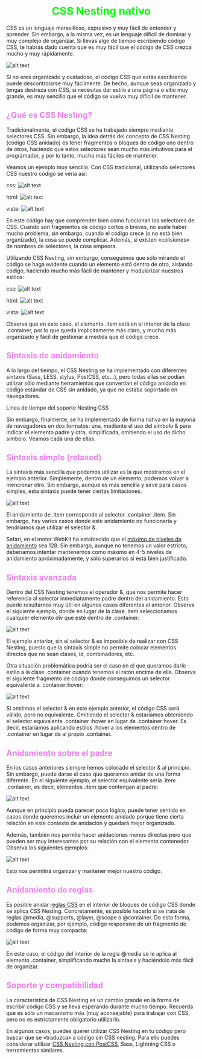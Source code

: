 # <span style="color:lime"><center>CSS Nesting nativo</center></span>

CSS es un lenguaje maravilloso, expresivo y muy fácil de entender y aprender. Sin embargo, a la misma vez, es un lenguaje díficil de dominar y muy complejo de organizar. Si llevas algo de tiempo escribiendo código CSS, te habrás dado cuenta que es muy fácil que el código de CSS crezca mucho y muy rápidamente.

![alt text](./imagenes-css-nesting-nativo/css-nesting.png)

Si no eres organizado y cuidadoso, el código CSS que estás escribiendo puede descontrolarse muy fácilmente. De hecho, aunque seas organizado y tengas destreza con CSS, si necesitas dar estilo a una página o sitio muy grande, es muy sencillo que el código se vuelva muy difícil de mantener.

## <span style="color:violet">¿Qué es CSS Nesting?</span>
Tradicionalmente, el código CSS se ha trabajado siempre mediante selectores CSS. Sin embargo, la idea detrás del concepto de CSS Nesting (código CSS anidado) es tener fragmentos o bloques de código uno dentro de otros, haciendo que estos selectores sean mucho más intuitivos para el programador, y por lo tanto, mucho más fáciles de mantener.

Veamos un ejemplo muy sencillo. Con CSS tradicional, utilizando selectores CSS nuestro código se vería así:

css:
![alt text](./imagenes-css-nesting-nativo/image.png)

html:
![alt text](./imagenes-css-nesting-nativo/image-1.png)

vista:
![alt text](./imagenes-css-nesting-nativo/image-2.png)

En este código hay que comprender bien como funcionan los selectores de CSS. Cuando son fragmentos de código cortos o breves, no suele haber mucho problema, sin embargo, cuando el código crece (o no está bien organizado), la cosa se puede complicar. Además, si existen «colisiones» de nombres de selectores, la cosa empeora.

Utilizando CSS Nesting, sin embargo, conseguimos que sólo mirando el código se haga evidente cuando un elemento está dentro de otro, aislando código, haciendo mucho más fácil de mantener y modularizar nuestros estilos:

css:
![alt text](./imagenes-css-nesting-nativo/image-3.png)

html:
![alt text](./imagenes-css-nesting-nativo/image-4.png)

vista:
![alt text](./imagenes-css-nesting-nativo/image-5.png)

Observa que en este caso, el elemento .item está en el interior de la clase .container, por lo que queda implicitamente más claro, y mucho más organizado y fácil de gestionar a medida que el código crece.

## <span style="color:violet">Sintaxis de anidamiento</span>
A lo largo del tiempo, el CSS Nesting se ha implementado con diferentes sintaxis (Sass, LESS, stylus, PostCSS, etc...), pero todas ellas se podían utilizar sólo mediante herramientas que convertían el código anidado en código estándar de CSS sin anidado, ya que no estaba soportado en navegadores.

Linea de tiempo del soporte Nesting CSS

Sin embargo, finalmente, se ha implementado de forma nativa en la mayoría de navegadores en dos formatos: una, mediante el uso del símbolo & para indicar el elemento padre y otra, simplificada, omitiendo el uso de dicho símbolo. Veamos cada una de ellas.

## <span style="color:violet">Sintaxis simple (relaxed)</span>
La sintaxis más sencilla que podemos utilizar es la que mostramos en el ejemplo anterior. Simplemente, dentro de un elemento, podemos volver a mencionar otro. Sin embargo, aunque es más sencilla y sirve para casos simples, esta sintaxis puede tener ciertas limitaciones.

![alt text](./imagenes-css-nesting-nativo/image-6.png)

El anidamiento de .item corresponde al selector .container .item. Sin embargo, hay varios casos donde este anidamiento no funcionaría y tendríamos que utilizar el selector &.

Safari, en el motor WebKit ha establecido que el [máximo de niveles de anidamiento](https://github.com/WebKit/WebKit/commit/c9ac90f8cbfa0ae54a296168fe0c517826ff6757) sea 128. Sin embargo, aunque no tenemos un valor estricto, deberíamos intentar mantenernos como máximo en 4-5 níveles de anidamiento apróximadamente, y sólo superarlos si está bien justificado.

## <span style="color:violet">Sintaxis avanzada</span>
Dentro del CSS Nesting tenemos el operador &, que nos permite hacer referencia al selector inmediatamente padre dentro del anidamiento. Esto puede resultarnos muy útil en algunos casos diferentes al anterior. Observa el siguiente ejemplo, donde en lugar de la clase .item seleccionamos cualquier elemento div que esté dentro de .container:

![alt text](./imagenes-css-nesting-nativo/image-7.png)

El ejemplo anterior, sin el selector & es imposible de realizar con CSS Nesting, puesto que la sintaxis simple no permite colocar elementos directos que no sean clases, id, combinadores, etc.

Otra situación problemática podría ser el caso en el que queramos darle estilo a la clase .container cuando tenemos el ratón encima de ella. Observa el siguiente fragmento de código donde conseguimos un selector equivalente a .container:hover:

![alt text](./imagenes-css-nesting-nativo/image-8.png)

Si omitimos el selector & en este ejemplo anterior, el código CSS será válido, pero no equivalente. Omitiendo el selector & estaríamos obteniendo el selector equivalente .container :hover en lugar de .container:hover. Es decir, estaríamos aplicando estilos :hover a los elementos dentro de .container en lugar de al propio .container.

## <span style="color:violet">Anidamiento sobre el padre</span>
En los casos anteriores siempre hemos colocado el selector & al principio. Sin embargo, puede darse el caso que queramos anidar de una forma diferente. En el siguiente ejemplo, el selector equivalente sería .item .container, es decir, elementos .item que contengan al padre:

![alt text](./imagenes-css-nesting-nativo/image-9.png)

Aunque en principio pueda parecer poco lógico, puede tener sentido en casos donde queremos incluir un elemento anidado porque tiene cierta relación en este contexto de anidación y quedará mejor organizado.

Además, también nos permite hacer anidaciones menos directas pero que pueden ser muy interesantes por su relación con el elemento contenedor. Observa los siguientes ejemplos:

![alt text](./imagenes-css-nesting-nativo/image-10.png)

Esto nos permitirá organizar y mantener mejor nuestro código.

## <span style="color:violet">Anidamiento de reglas</span>
Es posible anidar [reglas CSS](https://lenguajecss.com/css/reglas-css/que-son-reglas-css/) en el interior de bloques de código CSS donde se aplica CSS Nesting. Concretamente, es posible hacerlo si se trata de reglas @media, @supports, @layer, @scope o @container. De esta forma, podemos organizar, por ejemplo, código responsive de un fragmento de código de forma muy compacta:

![alt text](./imagenes-css-nesting-nativo/image-11.png)

En este caso, el código del interior de la regla @media se le aplica al elemento .container, simplificando mucho la sintaxis y haciéndolo más fácil de organizar.

## <span style="color:violet">Soporte y compatibilidad</span>
La característica de CSS Nesting es un cambio grande en la forma de escribir código CSS y se lleva esperando durante mucho tiempo. Recuerda que es sólo un mecanismo más (muy aconsejable) para trabajar con CSS, pero no es estrictamente obligatorio utilizarlo.

En algunos casos, puedes querer utilizar CSS Nesting en tu código pero buscar que se «traduzca» a código sin CSS nesting. Para ello puedes considerar utilizar [CSS Nesting con PostCSS](https://lenguajecss.com/postcss/plugins/css-nesting/), Sass, Lightning CSS o herramientas similares.
